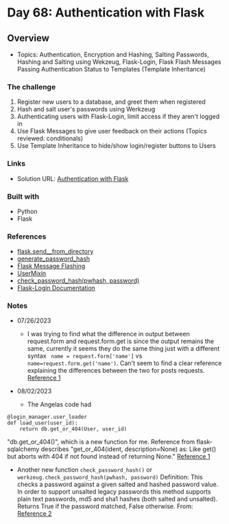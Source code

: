 # Day 68: Authentication with Flask

## Overview

- Topics: Authentication, Encryption and Hashing, Salting Passwords, Hashing and Salting using Wekzeug, Flask-Login, Flask Flash Messages Passing Authentication Status to Templates (Template Inheritance) 

### The challenge

1. Register new users to a database, and greet them when registered
2. Hash and salt user's passwords using Werkzeug
3. Authenticating users with Flask-Login, limit access if they aren't logged in
4. Use Flask Messages to give user feedback on their actions (Topics reviewed: conditionals)
5. Use Template Inheritance to hide/show login/register buttons to Users
 

### Links

- Solution URL: [Authentication with Flask](https://github.com/Mikerniker/100_Days_of_Python/tree/main/Day68)

### Built with

- Python
- Flask


### References
- [flask.send__from_directory](https://flask.palletsprojects.com/en/2.3.x/api/#flask.send_from_directory)
- [generate_password_hash](https://werkzeug.palletsprojects.com/en/2.3.x/utils/#module-werkzeug.security)
- [Flask Message Flashing](https://flask.palletsprojects.com/en/2.3.x/patterns/flashing/)
- [UserMixin](https://www.thedigitalcatonline.com/blog/2020/03/27/mixin-classes-in-python/)
- [check_password_hash(pwhash, password)](https://werkzeug.palletsprojects.com/en/2.3.x/utils/#werkzeug.security.check_password_hash)
- [Flask-Login Documentation](https://flask-login.readthedocs.io/en/latest/)

### Notes

- 07/26/2023 
  - I was trying to find what the difference in output between request.form and request.form.get is since the output remains the same,  currently it seems they do the same thing just with a different syntax ``` name = request.form['name']``` vs ```name=request.form.get('name')```. Can't seem to find a clear reference explaining the differences between the two for posts requests. [Reference 1](https://code.luasoftware.com/tutorials/flask/flask-get-request-parameters-get-post-and-json)
- 08/02/2023 

  - The Angelas code had
```
@login_manager.user_loader
def load_user(user_id):
    return db.get_or_404(User, user_id)
```    
 "db.get_or_404()", which is a new function for me. Reference from flask-sqlalchemy describes "get_or_404(ident, description=None) as: Like get() but aborts with 404 if not found instead of returning None." [Reference 1](https://flask-sqlalchemy.palletsprojects.com/en/2.x/api/)

  - Another new function ```check_password_hash()``` or
```werkzeug.check_password_hash(pwhash, password)```
Definition: This checks a password against a given salted and hashed password value. In order to support unsalted legacy passwords this method supports plain text passwords, md5 and sha1 hashes (both salted and unsalted). Returns True if the password matched, False otherwise. From: [Reference 2](https://tedboy.github.io/flask/generated/werkzeug.check_password_hash.html)

